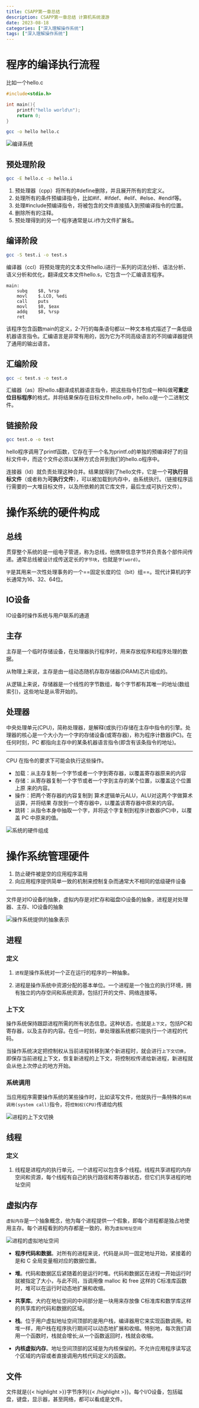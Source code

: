 ```yaml
---
title: CSAPP第一章总结
description: CSAPP第一章总结 计算机系统漫游
date: 2023-08-18
categories: ["深入理解操作系统"]
tags: ["深入理解操作系统"]
---
```



# 程序的编译执行流程

比如一个hello.c

```c
#include<stdio.h>

int main(){
    printf("hello world\n");
    return 0;
}
```

```bash
gcc -o hello hello.c
```

![编译系统](/note/编译系统.jpg)

## 预处理阶段

```bash
gcc -E hello.c -o hello.i
```

1. 预处理器（cpp）将所有的#define删除，并且展开所有的宏定义。
2. 处理所有的条件预编译指令，比如#if、#ifdef、#elif、#else、#endif等。
3. 处理#include预编译指令，将被包含的文件直接插入到预编译指令的位置。
4. 删除所有的注释。
5. 预处理得到的另一个程序通常是以.i作为文件扩展名。

## 编译阶段

```bash
gcc -S test.i -o test.s
```

编译器（ccl）将预处理完的文本文件hello.i进行一系列的词法分析、语法分析、语义分析和优化，翻译成文本文件hello.s，它包含一个汇编语言程序。

```assembly
main:
    subq    $8, %rsp
    movl    $.LCO, %edi
    call    puts
    movl    $0, $eax
    addq    $8, %rsp
    ret
```

该程序包含函数main的定义，2-7行的每条语句都以一种文本格式描述了一条低级机器语言指令。汇编语言是非常有用的，因为它为不同高级语言的不同编译器提供了通用的输出语言。

## 汇编阶段

```bash
gcc -c test.s -o test.o
```

汇编器（as）将hello.s翻译成机器语言指令，把这些指令打包成一种叫做**可重定位目标程序**的格式，并将结果保存在目标文件hello.o中，hello.o是一个二进制文件。

## 链接阶段

```bash
gcc test.o -o test
```

hello程序调用了printf函数，它存在于一个名为printf.o的单独的预编译好了的目标文件中，而这个文件必须以某种方式合并到我们的hello.o程序中。

连接器（ld）就负责处理这种合并。结果就得到了hello文件，它是一个**可执行目标文件**（或者称为**可执行文件**），可以被加载到内存中，由系统执行。（链接程序运行需要的一大堆目标文件，以及所依赖的其它库文件，最后生成可执行文件）。



# 操作系统的硬件构成

## 总线

贯穿整个系统的是一组电子管道，称为总线，他携带信息字节并负责各个部件间传递。通常总线被设计成传送定长的`字节块`，也就是`字(word)`。

`字`是其用来一次性处理事务的一个==固定长度的位（bit）组==。现代计算机的字长通常为16、32、64位。

## IO设备

IO设备时操作系统与用户联系的通道

## 主存

主存是一个临时存储设备，在处理器执行程序时，用来存放程序和程序处理的数据。

从物理上来说，主存是由一组动态随机存取存储器(DRAM)芯片组成的。

从逻辑上来说，存储器是一个线性的字节数组，每个字节都有其唯一的地址(数组索引)，这些地址是从零开始的。

## 处理器

中央处理单元(CPU)，简称处理器，是解释(或执行)存储在主存中指令的引擎。处理器的核心是一个大小为一个字的存储设备(或寄存器)，称为程序计数器(PC)。在任何时刻，PC 都指向主存中的某条机器语言指令(即含有该条指令的地址)。

---

CPU 在指令的要求下可能会执行这些操作。

- 加载：从主存复制一个字节或者一个字到寄存器，以覆盖寄存器原来的内容
- 存储：从寄存器复制一个字节或者一个字到主存的某个位置，以覆盖这个位置上原
  来的内容。
- 操作：把两个寄存器的内容复制到 算术逻辑单元ALU，ALU对这两个字做算术运算，并将结果
  存放到一个寄存器中，以覆盖该寄存器中原来的内容。
- 跳转：从指令本身中抽取一个字，并将这个字复制到程序计数器(PC)中，以覆盖
  PC 中原来的值。



![系统的硬件组成](/note/系统的硬件组成.jpg)

# 操作系统管理硬件

1. 防止硬件被是空的应用程序滥用
2. 向应用程序提供简单一致的机制来控制复杂而通常大不相同的低级硬件设备

---

文件是对IO设备的抽象，虚拟内存是对贮存和磁盘IO设备的抽象，进程是对处理器、主存、IO设备的抽象

![操作系统提供的抽象表示](/note/操作系统提供的抽象表示.jpg)

## 进程

### 定义

1. `进程`是操作系统对一个正在运行的程序的一种抽象。

2. 进程是操作系统中资源分配的基本单位。一个进程是一个独立的执行环境，拥有独立的内存空间和系统资源，包括打开的文件、网络连接等。

### 上下文

操作系统保持跟踪进程所需的所有状态信息。这种状态，也就是`上下文`，包括PC和寄存器，以及主存的内容。在任一时刻，单处理器系统都只能执行一个进程的代码。

当操作系统决定把控制权从当前进程转移到某个新进程时，就会进行`上下文切换`，即保存当前进程上下文，恢复新进程的上下文，将控制权传递给新进程，新进程就会从他上次停止的地方开始。

### 系统调用

当应用程序需要操作系统的某些操作时，比如读写文件，他就执行一条特殊的`系统调用(system call)`指令，将`控制权(CPU)`传递给内核

![进程的上下文切换](/note/进程的上下文切换.jpg)

## 线程

### 定义

1. 线程是进程内的执行单元，一个进程可以包含多个线程。线程共享进程的内存空间和资源，每个线程有自己的执行路径和寄存器状态，但它们共享进程的地址空间



## 虚拟内存

`虚拟内存`是一个抽象概念，他为每个进程提供一个假象，即每个进程都是独占地使用主存。每个进程看到的内存都是一致的，称为`虚拟地址空间`

![进程的虚拟地址空间](/note/进程的虚拟地址空间.jpg)

- **程序代码和数据**。对所有的进程来说，代码是从同一固定地址开始，紧接着的是和 C 全局变量相对应的数据位置。

- **堆**。代码和数据区后紧随着的是运行时堆。代码和数据区在进程一开始运行时就被指定了大小，与此不同，当调用像 malloc 和 free 这样的 C标准库函数时，堆可以在运行时动态地扩展和收缩。

- **共享库**。大约在地址空间的中间部分是一块用来存放像 C标准库和数学库这样的共享库的代码和数据的区域。

- **栈**。位于用户虚拟地址空间顶部的是用户栈，编译器用它来实现函数调用。和堆一样，用户栈在程序执行期间可以动态地扩展和收缩。特别地，每次我们调用一个函数时，栈就会增长;从一个函数返回时，栈就会收缩。

- **内核虚拟内存**。地址空间顶部的区域是为内核保留的。不允许应用程序读写这个区域的内容或者直接调用内核代码定义的函数。

## 文件

文件就是{{< highlight >}}字节序列{{< /highlight >}}。每个I/O设备，包括磁盘，键盘，显示器，甚至网络，都可以看成是文件。

